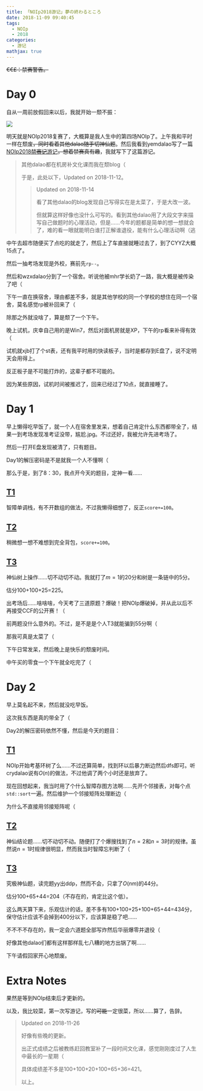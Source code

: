```yaml
---
title: 「NOIp2018游记」夢の終わるところ
date: 2018-11-09 09:40:45
tags:
  - NOIp
  - 2018
categories:
  - 游记
mathjax: true
---
```

~~€€£：禁赛警告。~~

<!-- more -->

# Day 0

自从一周前放假回来以后，我就开始一颓不振：

![](https://i.loli.net/2018/11/09/5be4e6d8c122f.png)

明天就是NOIp2018复赛了，大概算是我人生中的第四场NOIp了。上午我和平时一样在颓废~~，同时看着其他dalao随手切神仙题~~。然后我看到yemdalao写了一篇[NOIp2018~~禁赛记~~游记](https://www.cnblogs.com/taduro/p/9933329.html)~~，想着禁赛真有趣~~，我就写下了这篇游记。

> 其他dalao都在机房补文化课而我在颓blog（
> 
> 于是，此处以下，Updated on 2018-11-12。
> 
> > Updated on 2018-11-14
> > 
> > 看了其他dalao的blog发现自己写得实在是太菜了，于是大改一波。
> > 
> > 但就算这样好像也没什么可写的。看到其他dalao用了大段文字来描写自己做题时的心理活动，但是……今年的题都是简单的想一想就会了，难的看一眼就能明白谁打正解谁退役，能有什么心理活动啊（逃

中午去超市随便买了点吃的就走了，然后上了车直接就睡过去了，到了CYYZ大概15点了。

然后一抽考场发现是外校，赛前先`rp--`。

然后和wzxdalao分到了一个宿舍。听说他被mhr学长奶了一路，我大概是被传染了吧（

下午一直在换宿舍，理由都差不多，就是其他学校的同一个学校的想住在同一个宿舍，莫名感觉rp被补回来了（

除那之外就没啥了，算是颓了一个下午。

晚上试机，庆幸自己用的是Win7，然后对面机房就是XP，下午的rp看来补得有效（

试机就xjb打了个st表，还有我平时用的快读板子，当时是都存到E盘了，说不定明天会用得上。

反正板子是不可能打炸的，这辈子都不可能的。

因为某些原因，试机时间被推迟了，回来已经过了10点，就直接睡了。

# Day 1

早上懒得吃早饭了，就一个人在宿舍里发呆，想着自己肯定什么东西都带全了，结果一到考场发现准考证没带，尴尬.jpg。不过还好，我被允许先进考场了。

然后一打开E盘发现被清了，只有题目。

Day1的解压密码是不是就我一个人不懂啊（

那么于是，到了8：30，我点开今天的题目，定神一看……

## [T1](https://www.luogu.org/problemnew/show/P5019)

智障单调栈，有不开数组的做法，不过我懒得细想了，反正`score+=100`。

## [T2](https://www.luogu.org/problemnew/show/P5020)

稍微想一想不难想到完全背包，`score+=100`。

## [T3](https://www.luogu.org/problemnew/show/P5021)

神仙树上操作……切不动切不动。我就打了$m=1$的20分和树是一条链中的5分。

估分100+100+25=225。

出考场后……啥啥啥，今天考了三道原题？爆破！把NOIp爆破掉，并从此以后不再接受CCF的公开赛！（

前两题没什么意外的。不过，是不是是个人T3就能骗到55分啊（

那我可真是太菜了（

下午日常发呆，然后晚上是快乐的颓废时间。

中午买的零食一个下午就全吃完了（

# Day 2

早上莫名起不来，然后就没吃早饭。

这次我东西是真的带全了（

Day2的解压密码依然不懂，然后是今天的题目：

## [T1](https://www.luogu.org/problemnew/show/P5022)

NOIp开始考基环树了么……不过还算简单，找到环以后暴力断边然后dfs即可。听crydalao说有$O(n)$的做法，不过他调了两个小时还是放弃了。

现在回想起来，我当时用了个什么智障存图方法啊……先开个邻接表，对每个点`std::sort`一遍。然后维护一个邻接矩阵处理断边（

为什么不直接用邻接矩阵呢（

## [T2](https://www.luogu.org/problemnew/show/P5023)

神仙结论题……切不动切不动。随便打了个爆搜找到了$n=2$和$n=3$时的规律。虽然说$n=1$时规律很明显，然而我当时智障忘判断了（

## [T3](https://www.luogu.org/problemnew/show/P5024)

究极神仙题，读完题yy出ddp，然而不会，只拿了$O(nm)$的44分。

估分100+65+44=204（不存在的，肯定比这个低）。

这么两天算下来，乐观估计的话，差不多有100+100+25+100+65+44=434分，保守估计应该不会掉到400分以下，应该算是稳了吧……

不不不不存在的，我一定会六道题全部写炸然后华丽爆零并退役（

好像其他dalao们都有这样那样乱七八糟的地方出锅了啊……

下午请假回家开心地颓废。

# Extra Notes

果然是等到NOIp结束后才更新的。

以及，我比较菜，第一次写游记，写的~~可能~~一定很菜，所以……算了，告辞。

> Updated on 2018-11-26
> 
> 好像有些晚的更新。
> 
> 出正式成绩之后被教练赶回教室补了一段时间文化课，感觉刚刚度过了人生中最长的一星期（
> 
> 具体成绩差不多是100+100+20+100+65+36=421。
> 
> 以上。